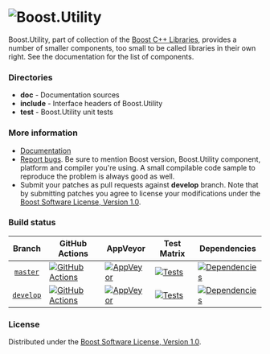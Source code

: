 # ![Boost.Utility](doc/logo.png)

Boost.Utility, part of collection of the [Boost C++ Libraries](https://github.com/boostorg), provides a number of smaller components, too small to be called libraries in their own right. See the documentation for the list of components.

### Directories

* **doc** - Documentation sources
* **include** - Interface headers of Boost.Utility
* **test** - Boost.Utility unit tests

### More information

* [Documentation](https://boost.org/libs/utility)
* [Report bugs](https://github.com/boostorg/utility/issues/new). Be sure to mention Boost version, Boost.Utility component, platform and compiler you're using. A small compilable code sample to reproduce the problem is always good as well.
* Submit your patches as pull requests against **develop** branch. Note that by submitting patches you agree to license your modifications under the [Boost Software License, Version 1.0](https://www.boost.org/LICENSE_1_0.txt).

### Build status

Branch          | GitHub Actions | AppVeyor | Test Matrix | Dependencies |
:-------------: | -------------- | -------- | ----------- | ------------ |
[`master`](https://github.com/boostorg/utility/tree/master) | [![GitHub Actions](https://github.com/boostorg/utility/actions/workflows/ci.yml/badge.svg?branch=master)](https://github.com/boostorg/utility/actions?query=branch%3Amaster) | [![AppVeyor](https://ci.appveyor.com/api/projects/status/g09ehuy2o6aq42th/branch/master?svg=true)](https://ci.appveyor.com/project/Lastique/utility/branch/master) | [![Tests](https://img.shields.io/badge/matrix-master-brightgreen.svg)](http://www.boost.org/development/tests/master/developer/utility.html) | [![Dependencies](https://img.shields.io/badge/deps-master-brightgreen.svg)](https://pdimov.github.io/boostdep-report/master/utility.html)
[`develop`](https://github.com/boostorg/utility/tree/develop) | [![GitHub Actions](https://github.com/boostorg/utility/actions/workflows/ci.yml/badge.svg?branch=develop)](https://github.com/boostorg/utility/actions?query=branch%3Adevelop) | [![AppVeyor](https://ci.appveyor.com/api/projects/status/g09ehuy2o6aq42th/branch/develop?svg=true)](https://ci.appveyor.com/project/Lastique/utility/branch/develop) | [![Tests](https://img.shields.io/badge/matrix-develop-brightgreen.svg)](http://www.boost.org/development/tests/develop/developer/utility.html) | [![Dependencies](https://img.shields.io/badge/deps-develop-brightgreen.svg)](https://pdimov.github.io/boostdep-report/develop/utility.html)

### License

Distributed under the [Boost Software License, Version 1.0](https://www.boost.org/LICENSE_1_0.txt).
